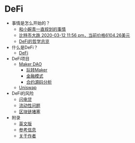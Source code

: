 # DeFi

- 事情是怎么开始的？
  - [和小婉青一直规划的事情]()
  - [比特币大跌 2020-03-12 11:56 pm，当前价格6104.26美元]()
  - [DeFi的哲学总览]()
- 什么是DeFi？
  - [DeFi]()
- DeFi项目
    * [Maker DAO]()
      * [玩转Maker]()
      * [金融模式]()
      * [合约源码分析]()
    * [Uniswap]()
- DeFi的风险
    * [闪电贷]()
    * [流动性问题]()
    * [区块链堵塞]()
- 附录
    * [英文版]()
    * [参考信息](/5-附录/0-参考信息.md)
    * [关于作者](/5-附录/1-关于作者.md)
